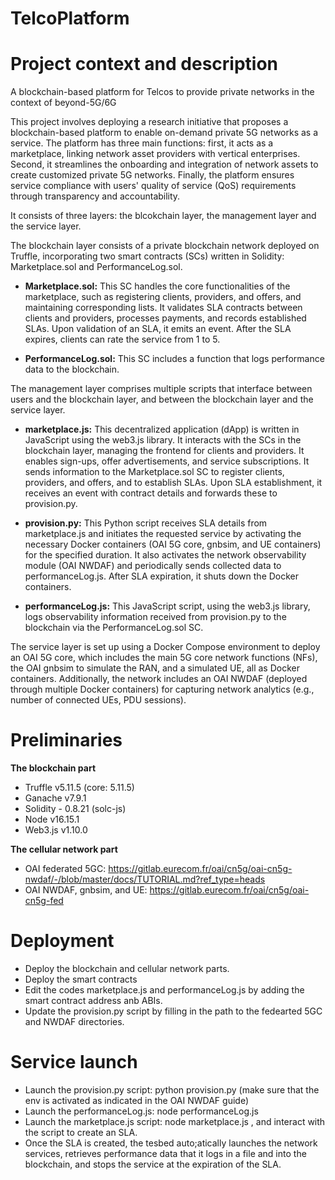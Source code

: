 # TelcoPlatform


# Project context and description

A blockchain-based platform for Telcos to provide private networks in the context of beyond-5G/6G

This project involves deploying a research initiative that proposes a blockchain-based platform to enable on-demand private 5G networks as a service. The platform has three main functions: first, it acts as a marketplace, linking network asset providers with vertical enterprises. Second, it streamlines the onboarding and integration of network assets to create customized private 5G networks. Finally, the platform ensures service compliance with users' quality of service (QoS) requirements through transparency and accountability.

It consists of three layers: the blcokchain layer, the management layer and the service layer.

The blockchain layer consists of a private blockchain network deployed on Truffle, incorporating two smart contracts (SCs) written in Solidity: Marketplace.sol and PerformanceLog.sol.

- **Marketplace.sol:** This SC handles the core functionalities of the marketplace, such as registering clients, providers, and offers, and maintaining corresponding lists. It validates SLA contracts between clients and providers, processes payments, and records established SLAs. Upon validation of an SLA, it emits an event. After the SLA expires, clients can rate the service from 1 to 5.
  
- **PerformanceLog.sol:** This SC includes a function that logs performance data to the blockchain.

The management layer comprises multiple scripts that interface between users and the blockchain layer, and between the blockchain layer and the service layer.

- **marketplace.js:** This decentralized application (dApp) is written in JavaScript using the web3.js library. It interacts with the SCs in the blockchain layer, managing the frontend for clients and providers. It enables sign-ups, offer advertisements, and service subscriptions. It sends information to the Marketplace.sol SC to register clients, providers, and offers, and to establish SLAs. Upon SLA establishment, it receives an event with contract details and forwards these to provision.py.

- **provision.py:** This Python script receives SLA details from marketplace.js and initiates the requested service by activating the necessary Docker containers (OAI 5G core, gnbsim, and UE containers) for the specified duration. It also activates the network observability module (OAI NWDAF) and periodically sends collected data to performanceLog.js. After SLA expiration, it shuts down the Docker containers.

- **performanceLog.js:** This JavaScript script, using the web3.js library, logs observability information received from provision.py to the blockchain via the PerformanceLog.sol SC.

The service layer is set up using a Docker Compose environment to deploy an OAI 5G core, which includes the main 5G core network functions (NFs), the OAI gnbsim to simulate the RAN, and a simulated UE, all as Docker containers. Additionally, the network includes an OAI NWDAF (deployed through multiple Docker containers) for capturing network analytics (e.g., number of connected UEs, PDU sessions).

# Preliminaries

**The blockchain part** 
- Truffle v5.11.5 (core: 5.11.5)
- Ganache v7.9.1
- Solidity - 0.8.21 (solc-js)
- Node v16.15.1
- Web3.js v1.10.0


**The cellular network part**
- OAI federated 5GC: https://gitlab.eurecom.fr/oai/cn5g/oai-cn5g-nwdaf/-/blob/master/docs/TUTORIAL.md?ref_type=heads
- OAI NWDAF, gnbsim, and UE: https://gitlab.eurecom.fr/oai/cn5g/oai-cn5g-fed

# Deployment

- Deploy the blockchain and cellular network parts.
- Deploy the smart contracts
- Edit the codes marketplace.js and performanceLog.js by adding the smart contract address anb ABIs.
- Update the provision.py script by filling in the path to the fedearted 5GC and NWDAF directories.

# Service launch

- Launch the provision.py script: python provision.py (make sure that the env is activated as indicated in the OAI NWDAF guide)
- Launch the performanceLog.js: node performanceLog.js
- Launch the marketplace.js script: node marketplace.js , and interact with the script to create an SLA.
- Once the SLA is created, the tesbed auto;atically launches the network services, retrieves performance data that it logs in a file and into the blockchain, and stops the service at the expiration of the SLA.

